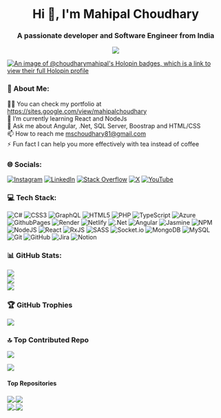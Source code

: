 <h1 align="center">Hi 👋, I'm Mahipal Choudhary</h1>
<h3 align="center">A passionate developer and Software Engineer from India</h3>

<p align="center">
  <img src="https://readme-typing-svg.herokuapp.com?color=411482&width=380&height=28&lines=Passionate+Individual..;Empowering+Others;Thanks+for+watching+my+profile....&center=true" />
</p>

[![An image of @choudharymahipal's Holopin badges, which is a link to view their full Holopin profile](https://holopin.me/choudharymahipal0)](https://holopin.io/@choudharymahipal0)

### 💫 About Me:
👨‍💻 You can check my portfolio at https://sites.google.com/view/mahipalchoudhary<br>🌱 I’m currently learning React and NodeJs<br>💬 Ask me about Angular, .Net, SQL Server, Boostrap and HTML/CSS<br>📫 How to reach me mschoudhary81@gmail.com<br>⚡ Fun fact I can help you more effectively with tea instead of coffee


### 🌐 Socials:
[![Instagram](https://img.shields.io/badge/Instagram-%23E4405F.svg?logo=Instagram&logoColor=white)](https://instagram.com/https://www.instagram.com/mahi_0107) [![LinkedIn](https://img.shields.io/badge/LinkedIn-%230077B5.svg?logo=linkedin&logoColor=white)](https://linkedin.com/in/www.linkedin.com/in/mahipal-singh-choudhary-b0290494) [![Stack Overflow](https://img.shields.io/badge/-Stackoverflow-FE7A16?logo=stack-overflow&logoColor=white)](https://stackoverflow.com/users/8244109) [![X](https://img.shields.io/badge/X-black.svg?logo=X&logoColor=white)](https://x.com/https://x.com/mschoudhary81) [![YouTube](https://img.shields.io/badge/YouTube-%23FF0000.svg?logo=YouTube&logoColor=white)](https://youtube.com/@www.youtube.com/@CodeWithMaahi) 

### 💻 Tech Stack:
![C#](https://img.shields.io/badge/c%23-%23239120.svg?style=for-the-badge&logo=csharp&logoColor=white) ![CSS3](https://img.shields.io/badge/css3-%231572B6.svg?style=for-the-badge&logo=css3&logoColor=white) ![GraphQL](https://img.shields.io/badge/-GraphQL-E10098?style=for-the-badge&logo=graphql&logoColor=white) ![HTML5](https://img.shields.io/badge/html5-%23E34F26.svg?style=for-the-badge&logo=html5&logoColor=white) ![PHP](https://img.shields.io/badge/php-%23777BB4.svg?style=for-the-badge&logo=php&logoColor=white) ![TypeScript](https://img.shields.io/badge/typescript-%23007ACC.svg?style=for-the-badge&logo=typescript&logoColor=white) ![Azure](https://img.shields.io/badge/azure-%230072C6.svg?style=for-the-badge&logo=microsoftazure&logoColor=white) ![GithubPages](https://img.shields.io/badge/github%20pages-121013?style=for-the-badge&logo=github&logoColor=white) ![Render](https://img.shields.io/badge/Render-%46E3B7.svg?style=for-the-badge&logo=render&logoColor=white) ![Netlify](https://img.shields.io/badge/netlify-%23000000.svg?style=for-the-badge&logo=netlify&logoColor=#00C7B7) ![.Net](https://img.shields.io/badge/.NET-5C2D91?style=for-the-badge&logo=.net&logoColor=white) ![Angular](https://img.shields.io/badge/angular-%23DD0031.svg?style=for-the-badge&logo=angular&logoColor=white) ![Jasmine](https://img.shields.io/badge/jasmine-%238A4182.svg?style=for-the-badge&logo=jasmine&logoColor=white) ![NPM](https://img.shields.io/badge/NPM-%23CB3837.svg?style=for-the-badge&logo=npm&logoColor=white) ![NodeJS](https://img.shields.io/badge/node.js-6DA55F?style=for-the-badge&logo=node.js&logoColor=white) ![React](https://img.shields.io/badge/react-%2320232a.svg?style=for-the-badge&logo=react&logoColor=%2361DAFB) ![RxJS](https://img.shields.io/badge/rxjs-%23B7178C.svg?style=for-the-badge&logo=reactivex&logoColor=white) ![SASS](https://img.shields.io/badge/SASS-hotpink.svg?style=for-the-badge&logo=SASS&logoColor=white) ![Socket.io](https://img.shields.io/badge/Socket.io-black?style=for-the-badge&logo=socket.io&badgeColor=010101) ![MongoDB](https://img.shields.io/badge/MongoDB-%234ea94b.svg?style=for-the-badge&logo=mongodb&logoColor=white) ![MySQL](https://img.shields.io/badge/mysql-4479A1.svg?style=for-the-badge&logo=mysql&logoColor=white) ![Git](https://img.shields.io/badge/git-%23F05033.svg?style=for-the-badge&logo=git&logoColor=white) ![GitHub](https://img.shields.io/badge/github-%23121011.svg?style=for-the-badge&logo=github&logoColor=white) ![Jira](https://img.shields.io/badge/jira-%230A0FFF.svg?style=for-the-badge&logo=jira&logoColor=white) ![Notion](https://img.shields.io/badge/Notion-%23000000.svg?style=for-the-badge&logo=notion&logoColor=white)

### 📊 GitHub Stats:
![](https://github-readme-stats.vercel.app/api?username=choudharymahipal&theme=default&hide_border=false&include_all_commits=true&count_private=false)<br/>
![](https://github-readme-streak-stats.herokuapp.com/?user=choudharymahipal&theme=default&hide_border=false)<br/>
![](https://github-readme-stats.vercel.app/api/top-langs/?username=choudharymahipal&theme=default&hide_border=false&include_all_commits=true&count_private=false&layout=compact)

### 🏆 GitHub Trophies
![](https://github-profile-trophy.vercel.app/?username=choudharymahipal&theme=default&no-frame=false&no-bg=true&margin-w=4)

### 🔝 Top Contributed Repo
![](https://github-contributor-stats.vercel.app/api?username=choudharymahipal&limit=5&theme=default&combine_all_yearly_contributions=true)


[![](https://visitcount.itsvg.in/api?id=choudharymahipal&icon=0&color=0)](https://visitcount.itsvg.in)

#### Top Repositories

<a href="https://github.com/choudharymahipal/Mahi-Pointing-Poker">
  <img align="center" src="https://github-readme-stats.vercel.app/api/pin/?username=choudharymahipal&repo=Mahi-Pointing-Poker&theme=buefy" />
</a>
<a href="https://github.com/choudharymahipal/MahiMaterialBlocks">
  <img align="center" src="https://github-readme-stats.vercel.app/api/pin/?username=choudharymahipal&repo=MahiMaterialBlocks&theme=buefy" />
</a>
<br>
<a href="https://github.com/choudharymahipal/countdown-timer-library">
  <img align="center" src="https://github-readme-stats.vercel.app/api/pin/?username=choudharymahipal&repo=countdown-timer-library&theme=buefy" />
</a>
<a href="https://github.com/choudharymahipal/ng-custom-pipe-library">
  <img align="center" src="https://github-readme-stats.vercel.app/api/pin/?username=choudharymahipal&repo=ng-custom-pipe-library&theme=buefy" />
</a>
